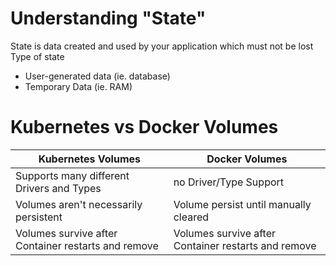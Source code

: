 # Understanding "State"
State is data created and used by your application which must not be lost </br>
Type of state
- User-generated data (ie. database)
- Temporary Data (ie. RAM)

# Kubernetes vs Docker Volumes
| Kubernetes Volumes | Docker Volumes |
|---|---|
| Supports many different Drivers and Types | no Driver/Type Support |
|Volumes aren't necessarily persistent | Volume persist until manually cleared |
Volumes survive after Container restarts and remove | Volumes survive after Container restarts and remove | 